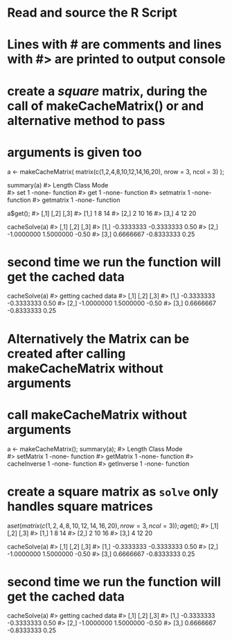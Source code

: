 # Read and source the R Script
# Lines with # are comments and lines with #> are printed to output console 

# create a *square* matrix, during the call of makeCacheMatrix() or and alternative method to pass
# arguments is given too
a <- makeCacheMatrix( matrix(c(1,2,4,8,10,12,14,16,20), nrow = 3, ncol = 3) );

summary(a)
#>           Length Class  Mode    
#> set       1      -none- function
#> get       1      -none- function
#> setmatrix 1      -none- function
#> getmatrix 1      -none- function

a$get();
#>      [,1] [,2] [,3]
#> [1,]    1    8   14
#> [2,]    2   10   16
#> [3,]    4   12   20

cacheSolve(a)
#>            [,1]       [,2]  [,3]
#> [1,] -0.3333333 -0.3333333  0.50
#> [2,] -1.0000000  1.5000000 -0.50
#> [3,]  0.6666667 -0.8333333  0.25

# second time we run the function will get the cached data
cacheSolve(a)
#> getting cached data
#>           [,1]       [,2]  [,3]
#> [1,] -0.3333333 -0.3333333  0.50
#> [2,] -1.0000000  1.5000000 -0.50
#> [3,]  0.6666667 -0.8333333  0.25

# Alternatively the Matrix can be created after calling makeCacheMatrix without arguments

# call makeCacheMatrix without arguments
a <- makeCacheMatrix();
summary(a);
#>              Length Class  Mode    
#> setMatrix    1      -none- function
#> getMatrix    1      -none- function
#> cacheInverse 1      -none- function
#> getInverse   1      -none- function

# create a square matrix as `solve` only handles square matrices
a$set( matrix(c(1,2,4,8,10,12,14,16,20), nrow = 3, ncol = 3) );
a$get();
#>      [,1] [,2] [,3]
#> [1,]    1    8   14
#> [2,]    2   10   16
#> [3,]    4   12   20

cacheSolve(a)
#>            [,1]       [,2]  [,3]
#> [1,] -0.3333333 -0.3333333  0.50
#> [2,] -1.0000000  1.5000000 -0.50
#> [3,]  0.6666667 -0.8333333  0.25

# second time we run the function will get the cached data
cacheSolve(a)
#> getting cached data
#>            [,1]       [,2]  [,3]
#> [1,] -0.3333333 -0.3333333  0.50
#> [2,] -1.0000000  1.5000000 -0.50
#> [3,]  0.6666667 -0.8333333  0.25
